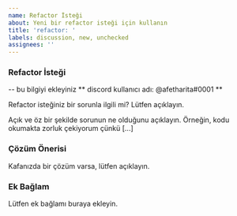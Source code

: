 ```yaml
---
name: Refactor İsteği
about: Yeni bir refactor isteği için kullanın
title: 'refactor: '
labels: discussion, new, unchecked
assignees: ''
---
```



### Refactor İsteği

-- bu bilgiyi ekleyiniz
** discord kullanıcı adı: @afetharita#0001 **


Refactor isteğiniz bir sorunla ilgili mi? Lütfen açıklayın.

Açık ve öz bir şekilde sorunun ne olduğunu açıklayın. Örneğin, kodu okumakta zorluk çekiyorum çünkü [...]


### Çözüm Önerisi

Kafanızda bir çözüm varsa, lütfen açıklayın.

### Ek Bağlam

Lütfen ek bağlamı buraya ekleyin.
